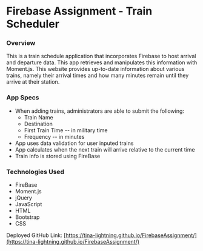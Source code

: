 # Firebase Assignment - Train Scheduler

### Overview

This is a train schedule application that incorporates Firebase to host arrival and departure data. This app retrieves and manipulates this information with Moment.js. This website provides up-to-date information about various trains, namely their arrival times and how many minutes remain until they arrive at their station.

### App Specs

* When adding trains, administrators are able to submit the following:
  * Train Name
  * Destination
  * First Train Time -- in military time
  * Frequency -- in minutes
* App uses data validation for user inputed trains
* App calculates when the next train will arrive relative to the current time
* Train info is stored using FireBase

### Technologies Used

* FireBase
* Moment.js
* jQuery
* JavaScript
* HTML
* Bootstrap
* CSS

Deployed GitHub Link: [https://tina-lightning.github.io/FirebaseAssignment/](https://tina-lightning.github.io/FirebaseAssignment/)